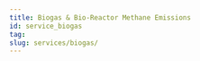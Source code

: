```yaml
---
title: Biogas & Bio-Reactor Methane Emissions
id: service_biogas
tag:
slug: services/biogas/
---
```


